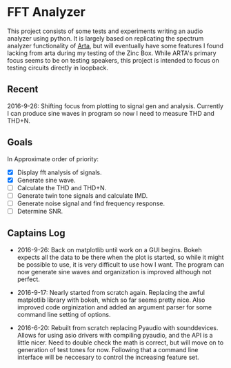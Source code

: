 # FFT Analyzer

This project consists of some tests and experiments writing an audio analyzer using python. It is largely based on replicating the spectrum analyzer functionality of [Arta](http://artalabs.hr/), but will eventually have some features I found lacking from arta during my testing of the Zinc Box. While ARTA's primary focus seems to be on testing speakers, this project is intended to focus on testing circuits directly in loopback.


## Recent

2016-9-26: Shifting focus from plotting to signal gen and analysis. Currently I can produce sine waves in program so now I need to measure THD and THD+N.


## Goals

In Approximate order of priority:

- [x] Display fft analysis of signals.
- [x] Generate sine wave.
- [ ] Calculate the THD and THD+N.
- [ ] Generate twin tone signals and calculate IMD.
- [ ] Generate noise signal and find frequency response.
- [ ] Determine SNR.

## Captains Log

- 2016-9-26: Back on matplotlib until work on a GUI begins. Bokeh expects all the data to be there when the plot is started, so while it might be possible to use, it is very difficult to use how I want. The program can now generate sine waves and organization is improved although not perfect.

- 2016-9-17: Nearly started from scratch again. Replacing the awful matplotlib library with bokeh, which so far seems pretty nice. Also improved code orginization and added an argument parser for some command line setting of options.

- 2016-6-20: Rebuilt from scratch replacing Pyaudio with sounddevices. Allows for using asio drivers with compiling pyaudio, and the API is a little nicer. Need to double check the math is correct, but will move on to generation of test tones for now. Following that a command line interface will be neccesary to control the increasing feature set.
